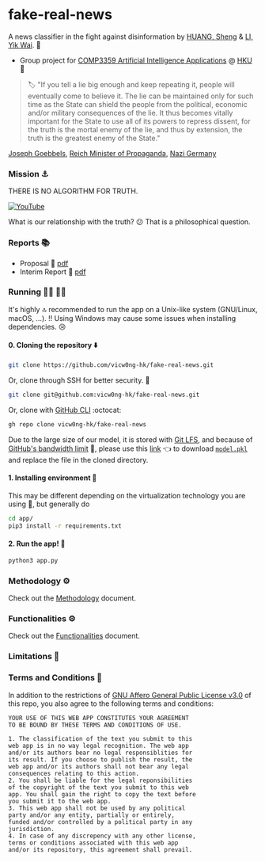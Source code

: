 # fake-real-news

A news classifier in the fight against disinformation by [HUANG, Sheng](https://github.com/vicw0ng-hk) & [LI, Yik Wai](https://github.com/liyikwai). :handshake:

- Group project for [COMP3359 Artificial Intelligence Applications](https://www.cs.hku.hk/index.php/programmes/course-offered?infile=2020/comp3359.html "COMP3359 Artificial Intelligence Applications [Section 2A, 2020]") @ [HKU](https://hku.hk, "The University of Hong Kong") :school:

> :label: "If you tell a lie big enough and keep repeating it, people will eventually come to believe it. The lie can be maintained only for such time as the State can shield the people from the political, economic and/or military consequences of the lie. It thus becomes vitally important for the State to use all of its powers to repress dissent, for the truth is the mortal enemy of the lie, and thus by extension, the truth is the greatest enemy of the State."

[Joseph Goebbels](https://en.wikipedia.org/wiki/Joseph_Goebbels), [Reich Minister of Propaganda](https://en.wikipedia.org/wiki/Reich_Ministry_of_Public_Enlightenment_and_Propaganda), [Nazi Germany](https://en.wikipedia.org/wiki/Nazi_Germany)

### Mission :anchor:

THERE IS NO ALGORITHM FOR TRUTH. 

[![YouTube](https://img.youtube.com/vi/leX541Dr2rU/0.jpg)](https://www.youtube.com/watch?v=leX541Dr2rU&t=3377s)

What is our relationship with the truth? :confused: That is a philosophical question. 

### Reports :books:

- Proposal :bookmark_tabs: [pdf](reports/proposal.pdf)
- Interim Report :bookmark_tabs: [pdf](reports/prototype.pdf)

### Running :running_man: :running_woman:

It's highly :top: recommended to run the app on a Unix-like system (GNU/Linux, macOS, ...). :bangbang: Using Windows may cause some issues when installing dependencies. :cry:

#### 0. Cloning the repository :arrow_down:

```bash
git clone https://github.com/vicw0ng-hk/fake-real-news.git
```

Or, clone through SSH for better security. :closed_lock_with_key:

```bash
git clone git@github.com:vicw0ng-hk/fake-real-news.git
```

Or, clone with [GitHub CLI](https://cli.github.com/) :octocat:

```bash
gh repo clone vicw0ng-hk/fake-real-news
```

Due to the large size of our model, it is stored with [Git LFS](https://docs.github.com/en/github/managing-large-files/versioning-large-files), and because of [GitHub's bandwidth limit](https://docs.github.com/en/github/managing-large-files/about-storage-and-bandwidth-usage) :construction:, please use this [link](https://drive.google.com/file/d/1iKYjwwRu4ihJApT1ZoZosCAPXkhX9qAk/view?usp=sharing) :point_left: to download [`model.pkl`](app/model/model.pkl) and replace the file in the cloned directory. 

#### 1. Installing environment :palm_tree:

This may be different depending on the virtualization technology you are using :shrug:, but generally do
```bash
cd app/
pip3 install -r requirements.txt
```

#### 2. Run the app! :bullettrain_front:

```bash
python3 app.py
```

### Methodology :gear:

Check out the [Methodology](METHOD.md) document.

### Functionalities :gear:

Check out the [Functionalities](FUNCTION.md) document. 

### Limitations :triangular_ruler:

### Terms and Conditions :scroll:

In addition to the restrictions of [GNU Affero General Public License v3.0](LICENSE) of this repo, you also agree to the following terms and conditions:

```
YOUR USE OF THIS WEB APP CONSTITUTES YOUR AGREEMENT 
TO BE BOUND BY THESE TERMS AND CONDITIONS OF USE.

1. The classification of the text you submit to this 
web app is in no way legal recognition. The web app 
and/or its authors bear no legal responsiblities for 
its result. If you choose to publish the result, the 
web app and/or its authors shall not bear any legal 
consequences relating to this action.  
2. You shall be liable for the legal reponsibilities 
of the copyright of the text you submit to this web 
app. You shall gain the right to copy the text before 
you submit it to the web app. 
3. This web app shall not be used by any political 
party and/or any entity, partially or entirely, 
funded and/or controlled by a political party in any 
jurisdiction. 
4. In case of any discrepency with any other license, 
terms or conditions associated with this web app 
and/or its repository, this agreement shall prevail. 
```
